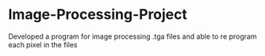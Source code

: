 # Image-Processing-Project
Developed a program for image processing .tga files and able to re program each pixel in the files
